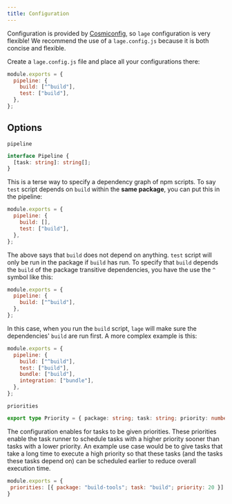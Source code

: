 ```yaml
---
title: Configuration
---
```


Configuration is provided by [Cosmiconfig](https://www.npmjs.com/package/cosmiconfig), so `lage` configuration is very flexible! We recommend the use of a `lage.config.js` because it is both concise and flexible.

Create a `lage.config.js` file and place all your configurations there:

```js
module.exports = {
  pipeline: {
    build: ["^build"],
    test: ["build"],
  },
};
```

## Options

`pipeline`

```ts
interface Pipeline {
  [task: string]: string[];
}
```

This is a terse way to specify a dependency graph of npm scripts. To say `test` script depends on `build` within the **same package**, you can put this in the pipeline:

```js
module.exports = {
  pipeline: {
    build: [],
    test: ["build"],
  },
};
```

The above says that `build` does not depend on anything. `test` script will only be run in the package if `build` has run. To specify that `build` depends the `build` of the package transitive dependencies, you have the use the `^` symbol like this:

```js
module.exports = {
  pipeline: {
    build: ["^build"],
  },
};
```

In this case, when you run the `build` script, `lage` will make sure the dependencies' `build` are run first. A more complex example is this:

```js
module.exports = {
  pipeline: {
    build: ["^build"],
    test: ["build"],
    bundle: ["build"],
    integration: ["bundle"],
  },
};
```

`priorities`

```typescript
export type Priority = { package: string; task: string; priority: number };
```

The configuration enables for tasks to be given priorities. These priorities enable the task runner to schedule tasks with a higher priority sooner than tasks with a lower priority. An example use case would be to give tasks that take a long time to execute a high priority so that these tasks (and the tasks these tasks depend on) can be scheduled earlier to reduce overall execution time.

```js
module.exports = {
 priorities: [{ package: "build-tools"; task: "build"; priority: 20 }]
}
```

